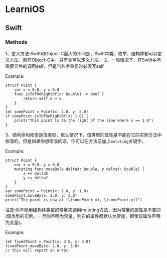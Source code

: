 # LearniOS

## Swift

### Methods
1、定义方法:Swift和Object-C最大的不同是，Swift中类、枚举、结构体都可以定义方法，而在Object-C中，只有类可以定义方法。
2、一般情况下，在Swift中不需要显性的调用self，但是当名字重复时必须写self

Example: 

```
struct Point {
    var x = 0.0, y = 0.0
    func isToTheRightOf(x: Double) -> Bool {
        return self.x > x
    }
}
let somePoint = Point(x: 4.0, y: 5.0)
if somePoint.isToTheRightOf(x: 1.0) {
    print("This point is to the right of the line where x == 1.0")
}
```
3、结构体和枚举是值类型，默认情况下，值类型的属性是不能在它的实例方法中修改的，但是如果你想修改的话，你可以在方法前加上`mutating`关键字。

Example:

```
struct Point {
    var x = 0.0, y = 0.0
    mutating func moveBy(x deltaX: Double, y deltaY: Double) {
        x += deltaX
        y += deltaY
    }
}
var somePoint = Point(x: 1.0, y: 1.0)
somePoint.moveBy(x: 2.0, y: 3.0)
print("The point is now at (\(somePoint.x), \(somePoint.y))")
```
注意:你不能用结构体类型的常量来调用mutating方法，因为常量的属性是不变的(值类型的实例，一旦你声明为常量，则它的属性都默认为常量，即使该属性声明为变量)。

Example:

```
let fixedPoint = Point(x: 3.0, y: 3.0)
fixedPoint.moveBy(x: 2.0, y: 3.0)
// this will report an error

```
